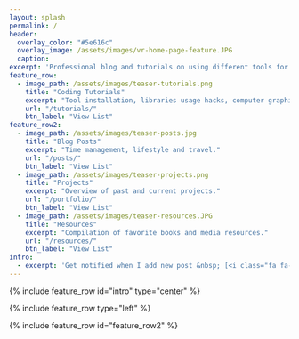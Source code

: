 ```yaml
---
layout: splash
permalink: /
header:
  overlay_color: "#5e616c"
  overlay_image: /assets/images/vr-home-page-feature.JPG
  caption:
excerpt: 'Professional blog and tutorials on using different tools for vision and graphics applications.'
feature_row:
  - image_path: /assets/images/teaser-tutorials.png
    title: "Coding Tutorials"
    excerpt: "Tool installation, libraries usage hacks, computer graphics and more."
    url: "/tutorials/"
    btn_label: "View List"
feature_row2:
  - image_path: /assets/images/teaser-posts.jpg
    title: "Blog Posts"
    excerpt: "Time management, lifestyle and travel."
    url: "/posts/"
    btn_label: "View List"
  - image_path: /assets/images/teaser-projects.png
    title: "Projects"
    excerpt: "Overview of past and current projects."
    url: "/portfolio/"
    btn_label: "View List"
  - image_path: /assets/images/teaser-resources.JPG
    title: "Resources"
    excerpt: "Compilation of favorite books and media resources."
    url: "/resources/"
    btn_label: "View List"
intro:
  - excerpt: 'Get notified when I add new post &nbsp; [<i class="fa fa-twitter"></i> @vicrucann](https://twitter.com/vicrucann){: .btn .btn--twitter}'
---
```


{% include feature_row id="intro" type="center" %}

{% include feature_row type="left" %}

{% include feature_row id="feature_row2" %}